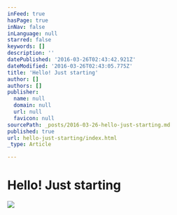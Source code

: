 ```yaml
---
inFeed: true
hasPage: true
inNav: false
inLanguage: null
starred: false
keywords: []
description: ''
datePublished: '2016-03-26T02:43:42.921Z'
dateModified: '2016-03-26T02:43:05.775Z'
title: 'Hello! Just starting'
author: []
authors: []
publisher:
  name: null
  domain: null
  url: null
  favicon: null
sourcePath: _posts/2016-03-26-hello-just-starting.md
published: true
url: hello-just-starting/index.html
_type: Article

---
```

# Hello! Just starting
![](https://the-grid-user-content.s3-us-west-2.amazonaws.com/2a88a8fa-7124-48f4-9b54-2a16b857b1c0.jpg)